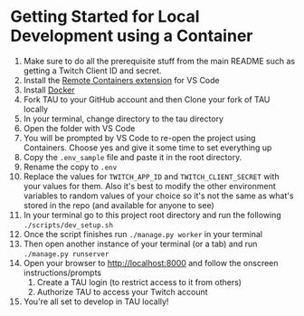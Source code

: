 # Getting Started for Local Development using a Container

1. Make sure to do all the prerequisite stuff from the main README such as getting a Twitch Client ID and secret.
1. Install the [Remote Containers extension](https://marketplace.visualstudio.com/items?itemName=ms-vscode-remote.remote-containers) for VS Code
1. Install [Docker](https://www.docker.com/)
1. Fork TAU to your GitHub account and then Clone your fork of TAU locally
1. In your terminal, change directory to the tau directory
1. Open the folder with VS Code
1. You will be prompted by VS Code to re-open the project using Containers. Choose yes and give it some time to set everything up
1. Copy the `.env_sample` file and paste it in the root directory.
1. Rename the copy to `.env`
1. Replace the values for `TWITCH_APP_ID` and `TWITCH_CLIENT_SECRET` with your values for them. Also it's best to modify the other environment variables to random values of your choice so it's not the same as what's stored in the repo (and available for anyone to see)
1. In your terminal go to this project root directory and run the following `./scripts/dev_setup.sh`
1. Once the script finishes run `./manage.py worker` in your terminal
1. Then open another instance of your terminal (or a tab) and run `./manage.py runserver`
1. Open your browser to [http://localhost:8000](http://localhost:8000) and follow the onscreen instructions/prompts
    1. Create a TAU login (to restrict access to it from others)
    1. Authorize TAU to access your Twitch account
1. You're all set to develop in TAU locally!
